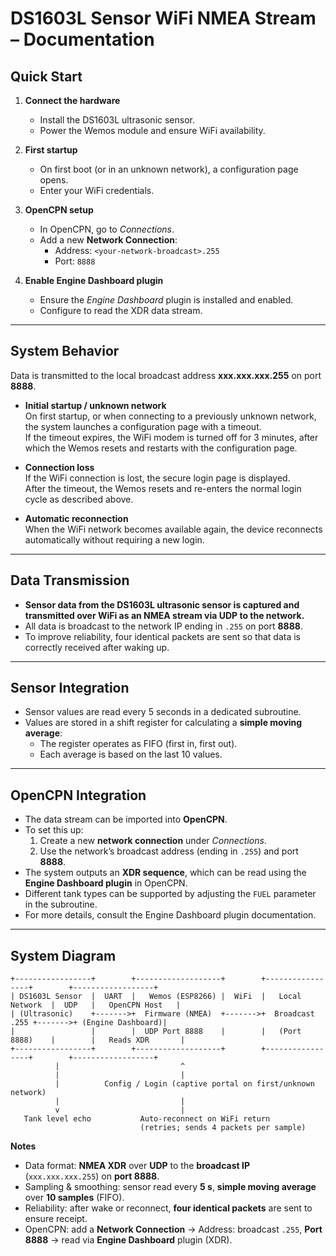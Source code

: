 # DS1603L Sensor WiFi NMEA Stream – Documentation

## Quick Start

1. **Connect the hardware**  
   - Install the DS1603L ultrasonic sensor.  
   - Power the Wemos module and ensure WiFi availability.  

2. **First startup**  
   - On first boot (or in an unknown network), a configuration page opens.  
   - Enter your WiFi credentials.  

3. **OpenCPN setup**  
   - In OpenCPN, go to *Connections*.  
   - Add a new **Network Connection**:  
     - Address: `<your-network-broadcast>.255`  
     - Port: `8888`  

4. **Enable Engine Dashboard plugin**  
   - Ensure the *Engine Dashboard* plugin is installed and enabled.  
   - Configure to read the XDR data stream.  

---

## System Behavior

Data is transmitted to the local broadcast address **xxx.xxx.xxx.255** on port **8888**.  

- **Initial startup / unknown network**  
  On first startup, or when connecting to a previously unknown network, the system launches a configuration page with a timeout.  
  If the timeout expires, the WiFi modem is turned off for 3 minutes, after which the Wemos resets and restarts with the configuration page.  

- **Connection loss**  
  If the WiFi connection is lost, the secure login page is displayed.  
  After the timeout, the Wemos resets and re-enters the normal login cycle as described above.  

- **Automatic reconnection**  
  When the WiFi network becomes available again, the device reconnects automatically without requiring a new login.  

---

## Data Transmission

- **Sensor data from the DS1603L ultrasonic sensor is captured and transmitted over WiFi as an NMEA stream via UDP to the network.**  
- All data is broadcast to the network IP ending in `.255` on port **8888**.  
- To improve reliability, four identical packets are sent so that data is correctly received after waking up.  

---

## Sensor Integration

- Sensor values are read every 5 seconds in a dedicated subroutine.  
- Values are stored in a shift register for calculating a **simple moving average**:  
  - The register operates as FIFO (first in, first out).  
  - Each average is based on the last 10 values.  

---

## OpenCPN Integration

- The data stream can be imported into **OpenCPN**.  
- To set this up:  
  1. Create a new **network connection** under *Connections*.  
  2. Use the network’s broadcast address (ending in `.255`) and port **8888**.  
- The system outputs an **XDR sequence**, which can be read using the **Engine Dashboard plugin** in OpenCPN.  
- Different tank types can be supported by adjusting the `FUEL` parameter in the subroutine.  
- For more details, consult the Engine Dashboard plugin documentation.  

---

## System Diagram

```
+-----------------+        +-------------------+        +-----------------+        +------------------+
| DS1603L Sensor  |  UART  |   Wemos (ESP8266) |  WiFi  |   Local Network  |  UDP   |   OpenCPN Host   |
| (Ultrasonic)    +------->+  Firmware (NMEA)  +------->+  Broadcast .255 +------->+ (Engine Dashboard)|
|                 |        |  UDP Port 8888    |        |   (Port 8888)    |        |   Reads XDR       |
+-----------------+        +-------------------+        +-----------------+        +------------------+
          |                           ^
          |                           |
          |          Config / Login (captive portal on first/unknown network)
          |                           |
          v                           |
   Tank level echo           Auto-reconnect on WiFi return
                             (retries; sends 4 packets per sample)
```

**Notes**
- Data format: **NMEA XDR** over **UDP** to the **broadcast IP** (`xxx.xxx.xxx.255`) on **port 8888**.  
- Sampling & smoothing: sensor read every **5 s**, **simple moving average** over **10 samples** (FIFO).  
- Reliability: after wake or reconnect, **four identical packets** are sent to ensure receipt.  
- OpenCPN: add a **Network Connection** → Address: broadcast `.255`, **Port 8888** → read via **Engine Dashboard** plugin (XDR).  
